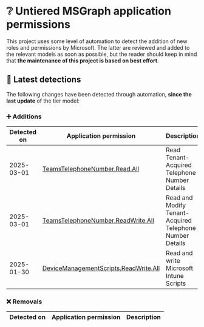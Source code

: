 # ❔ Untiered MSGraph application permissions

This project uses some level of automation to detect the addition of new roles and permissions by Microsoft. The latter are reviewed and added to the relevant models as soon as possible, but the reader should keep in mind that **the maintenance of this project is based on best effort**.

## 🔎 Latest detections

The following changes have been detected through automation, **since the last update** of the tier model:

### ➕ Additions

| Detected on | Application permission | Description |
|---|---|---|
| 2025-03-01 | [TeamsTelephoneNumber.Read.All](https://graph.microsoft.com/v1.0/directoryRoleTemplates/39b17d18-680c-41f4-b9c2-5f30629e7cb6) | Read Tenant-Acquired Telephone Number Details |
| 2025-03-01 | [TeamsTelephoneNumber.ReadWrite.All](https://graph.microsoft.com/v1.0/directoryRoleTemplates/0a42382f-155c-4eb1-9bdc-21548ccaa387) | Read and Modify Tenant-Acquired Telephone Number Details |
| 2025-01-30 | [DeviceManagementScripts.ReadWrite.All](https://graph.microsoft.com/v1.0/directoryRoleTemplates/9255e99d-faf5-445e-bbf7-cb71482737c4) | Read and write Microsoft Intune Scripts |

### ❌ Removals

| Detected on | Application permission | Description |
|---|---|---|
